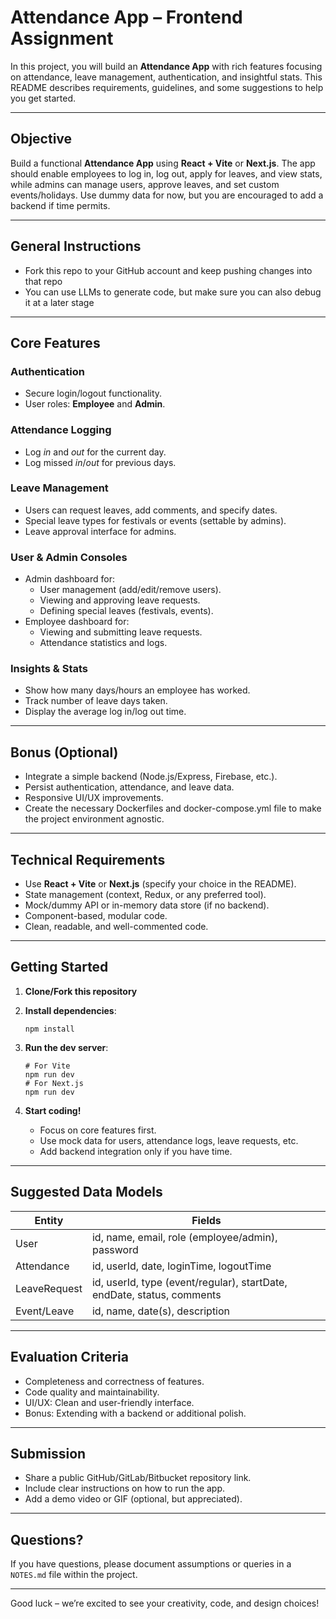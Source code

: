 # Attendance App – Frontend Assignment

In this project, you will build an **Attendance App** with rich features focusing on attendance, leave management, authentication, and insightful stats. This README describes requirements, guidelines, and some suggestions to help you get started.

---

## Objective

Build a functional **Attendance App** using **React + Vite** or **Next.js**. The app should enable employees to log in, log out, apply for leaves, and view stats, while admins can manage users, approve leaves, and set custom events/holidays. Use dummy data for now, but you are encouraged to add a backend if time permits.

---

## General Instructions

- Fork this repo to your GitHub account and keep pushing changes into that repo
- You can use LLMs to generate code, but make sure you can also debug it at a later stage

---

## Core Features

### Authentication

- Secure login/logout functionality.
- User roles: **Employee** and **Admin**.

### Attendance Logging

- Log *in* and *out* for the current day.
- Log missed *in*/*out* for previous days.

### Leave Management

- Users can request leaves, add comments, and specify dates.
- Special leave types for festivals or events (settable by admins).
- Leave approval interface for admins.

### User & Admin Consoles

- Admin dashboard for:
  - User management (add/edit/remove users).
  - Viewing and approving leave requests.
  - Defining special leaves (festivals, events).
- Employee dashboard for:
  - Viewing and submitting leave requests.
  - Attendance statistics and logs.

### Insights & Stats

- Show how many days/hours an employee has worked.
- Track number of leave days taken.
- Display the average log in/log out time.

---

## Bonus (Optional)

- Integrate a simple backend (Node.js/Express, Firebase, etc.).
- Persist authentication, attendance, and leave data.
- Responsive UI/UX improvements.
- Create the necessary Dockerfiles and docker-compose.yml file to make the project environment agnostic.

---

## Technical Requirements

- Use **React + Vite** or **Next.js** (specify your choice in the README).
- State management (context, Redux, or any preferred tool).
- Mock/dummy API or in-memory data store (if no backend).
- Component-based, modular code.
- Clean, readable, and well-commented code.

---

## Getting Started

1. **Clone/Fork this repository**
2. **Install dependencies**:

    ```
    npm install
    ```

3. **Run the dev server**:

    ```
    # For Vite
    npm run dev
    # For Next.js
    npm run dev
    ```

4. **Start coding!**
    - Focus on core features first.
    - Use mock data for users, attendance logs, leave requests, etc.
    - Add backend integration only if you have time.

---

## Suggested Data Models

| Entity        | Fields                                                                              |
|---------------|-------------------------------------------------------------------------------------|
| User          | id, name, email, role (employee/admin), password                                    |
| Attendance    | id, userId, date, loginTime, logoutTime                                             |
| LeaveRequest  | id, userId, type (event/regular), startDate, endDate, status, comments              |
| Event/Leave   | id, name, date(s), description                                                      |

---

## Evaluation Criteria

- Completeness and correctness of features.
- Code quality and maintainability.
- UI/UX: Clean and user-friendly interface.
- Bonus: Extending with a backend or additional polish.

---

## Submission

- Share a public GitHub/GitLab/Bitbucket repository link.
- Include clear instructions on how to run the app.
- Add a demo video or GIF (optional, but appreciated).

---

## Questions?

If you have questions, please document assumptions or queries in a `NOTES.md` file within the project.

---

Good luck – we’re excited to see your creativity, code, and design choices!
